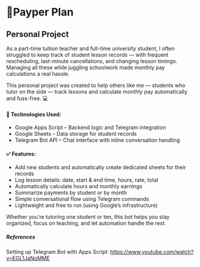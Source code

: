 # 📝Payper Plan

## Personal Project

As a part-time tuition teacher and full-time university student, I often struggled to keep track of student lesson records — with frequent rescheduling, last-minute cancellations, and changing lesson timings. Managing all these while juggling schoolwork made monthly pay calculations a real hassle.

This personal project was created to help others like me — students who tutor on the side — track lessons and calculate monthly pay automatically and fuss-free. 💻

#### 🔧 Technologies Used:
- Google Apps Script – Backend logic and Telegram integration
- Google Sheets – Data storage for student records
- Telegram Bot API – Chat interface with inline conversation handling

#### ✅ Features:
- Add new students and automatically create dedicated sheets for their records
- Log lesson details: date, start & end time, hours, rate, total
- Automatically calculate hours and monthly earnings
- Summarize payments by student or by month
- Simple conversational flow using Telegram commands
- Lightweight and free to run (using Google’s infrastructure)

Whether you're tutoring one student or ten, this bot helps you stay organized, focus on teaching, and let automation handle the rest.

##### References
Setting up Telegram Bot with Apps Script: https://www.youtube.com/watch?v=EGL1JaNoMME
